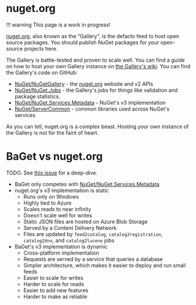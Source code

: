 # nuget.org

!!! warning
    This page is a work in progress!

[nuget.org](https://www.nuget.org/), also known as the "Gallery", is the defacto feed to host open
source packages. You should publish NuGet packages for your open-source projects here.

The Gallery is battle-tested and proven to scale well. You can find a guide on how to host
your own Gallery instance on [the Gallery's wiki](https://github.com/NuGet/NuGetGallery/wiki/Hosting-nuget.org's-v3-services).
You can find the Gallery's code on GitHub:

* [NuGet/NuGetGallery](https://github.com/NuGet/NuGetGallery) - the [nuget.org](https://nuget.org)
website and v2 APIs
* [NuGet/NuGet.Jobs](https://github.com/NuGet/NuGet.Jobs/) - the Gallery's jobs for things like validation and package statistics.
* [NuGet/NuGet.Services.Metadata](https://github.com/NuGet/NuGet.Services.Metadata/) - NuGet's v3 implementation
* [NuGet/ServerCommon](https://github.com/NuGet/ServerCommon) - common libraries used across NuGet's services

As you can tell, nuget.org is a complex beast. Hosting your own instance of the Gallery is not for the faint of heart.

# BaGet vs nuget.org

TODO. See [this issue](https://github.com/loic-sharma/BaGet/issues/71) for a deep-dive.

* BaGet only competes with [NuGet/NuGet.Services.Metadata](https://github.com/NuGet/NuGet.Services.Metadata/)
* nuget.org's v3 implementation is static
    * Runs only on Windows
    * Highly tied to Azure
    * Scales reads to near infinity
    * Doesn't scale well for writes
    * Static JSON files are hosted on Azure Blob Storage
    * Served by a Content Delivery Network
    * Files are updated by `feed2catalog`, `catalog2registration`, `catalog2dnx`, and `catalog2lucene` jobs
* BaGet's v3 implementation is dynamic
    * Cross-platform implementation
    * Requests are served by a service that queries a database
    * Simpler architecture, which makes it easier to deploy and run small feeds
    * Easier to scale for writes
    * Harder to scale for reads
    * Easier to add new features
    * Harder to make as reliable